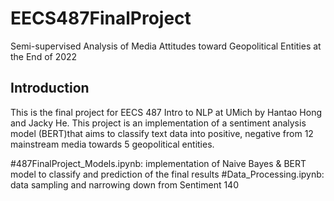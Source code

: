 # EECS487FinalProject
Semi-supervised Analysis of Media Attitudes toward Geopolitical Entities at the End of 2022

## Introduction
This is the final project for EECS 487 Intro to NLP at UMich by Hantao Hong and Jacky He. This project is an implementation of a sentiment analysis model (BERT)that aims to classify text data into positive, negative from 12 mainstream media towards 5 geopolitical entities. 

#487FinalProject_Models.ipynb: implementation of Naive Bayes & BERT model to classify and prediction of the final results
#Data_Processing.ipynb: data sampling and narrowing down from Sentiment 140
